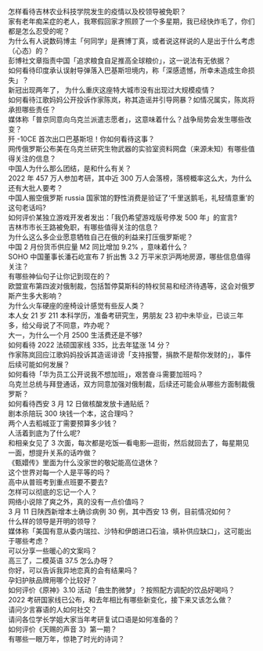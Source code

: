 怎样看待吉林农业科技学院发生的疫情以及校领导被免职？  
家有老年痴呆症的老人，我寒假回家才照顾了一个多星期，我已经快炸毛了，你们都是怎么忍受的呢？  
为什么有人说数码博主「何同学」是赛博丁真，或者说这样说的人是出于什么考虑（心态）的？  
彭博社文章指责中国「追求粮食自足推高全球粮价」，这一说法有无依据？  
如何看待印度承认误射导弹落入巴基斯坦境内，称「深感遗憾，所幸未造成生命损失」？  
新冠出现两年了， 为什么重庆这座特大城市没有出现过大规模疫情？  
如何看待江歌妈妈公开投诉作家陈岚，称其造谣并引导网暴？如情况属实，陈岚将承担哪些责任？  
媒体称「普京同意向乌克兰派遣志愿者」，这意味着什么？战争局势会发生哪些改变？  
歼 -10CE 首次出口巴基斯坦！你如何看待这事？  
网传俄罗斯公布美在乌克兰研究生物武器的实验室资料网盘（来源未知）有哪些值得关注的信息？  
中国人为什么那么团结，是和什么有关？  
2022 年 457 万人参加考研，其中近 300 万人会落榜，落榜概率这么大，为什么还有大批人要考？  
中国人搬空俄罗斯 russia 国家馆的野性消费是验证了‘千里送鹅毛，礼轻情意重’的这句老话吗?  
如何评价某独立游戏开发者发出：「我仍希望游戏版号停发 500 年」的宣言?  
吉林市市长王路被免职，有哪些值得关注的信息？  
为什么这么多企业愿意牺牲自己在俄的利益来打压俄罗斯呢？  
中国 2 月份货币供应量 M2 同比增加 9.2% ，意味着什么？  
SOHO 中国董事长潘石屹宣布 7 折出售 3.2 万平米京沪两地房源，哪些信息值得关注？  
有哪些神仙句子让你记到现在的？  
欧盟宣布第四波对俄制裁，包括暂停莫斯科的特权贸易和经济待遇等，这会对俄罗斯产生多大影响？  
为什么火车硬座的座椅设计感觉有些反人类？  
本人女 21 岁 211 本科学历，准备考研究生，男朋友 23 初中未毕业，已谈三年多，给父母说了不同意，咋办呢？  
大一，为什么一个月 2500 生活费还是不够?  
如何看待 2022 法硕国家线 335，比去年猛涨 14 分？  
作家陈岚回应江歌妈妈投诉其造谣诽谤「支持报警，捐款不是帮你发财的」，事件后续可能如何发展？  
如何看待「华为员工公开说我不想加班」，艰苦奋斗需要加班吗？  
乌克兰总统与拜登通话，双方同意加强对俄制裁，后续还可能会从哪些方面制裁俄罗斯？  
如何看待西安 3 月 12 日做核酸发放卡通贴纸？  
剧本杀陪玩 300 块钱一个本，这合理吗？  
两个人去稻城亚丁需要预算多少钱？  
人活着到底为了什么呢?  
和相亲女见了 3 次面，每次都是吃饭—看电影—逛街，然后就回去了，每星期见一面，想提升关系的话咋做？  
《甄嬛传》里面为什么没家世的敬妃能高位退休？  
这个世界对每一个人是平等的吗？  
高中从普班考到重点班要不要去?  
怎样可以彻底的忘记一个人？  
网络小说除了爽之外，真的没有一点价值吗？  
3 月 11 日陕西新增本土确诊病例 30 例，其中西安 13 例，目前情况如何？  
什么样的领导是开明的领导？  
媒体称「美国有意从委内瑞拉、沙特和伊朗进口石油，填补供应缺口」，这可能出于哪些考虑？  
可以分享一些暖心的文案吗？  
高三了，二模英语 37.5 怎么办呀？  
你好，可以告诉我异地恋真的会有结果吗？  
孕妇护肤品牌用哪个比较好？  
如何评价《原神》3.10 活动「曲生酌微梦」？按照配方调配的饮品好喝吗？  
2022 考研国家线已公布，和去年相比有哪些新变化，接下来又该怎么做？  
请问少言寡语的人如何社交？  
请问各位学长学姐大家当年考研复试口语是如何准备的？  
如何评价《天赐的声音 3》第一期？  
有哪些一眼万年，惊艳了时光的诗词？  

